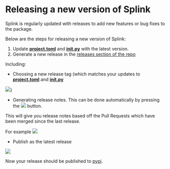 # Releasing a new version of Splink

Splink is regularly updated with releases to add new features or bug fixes to the package.

Below are the steps for releasing a new version of Splink:

1. Update [**project.toml**](https://github.com/moj-analytical-services/splink/blob/master/pyproject.toml) and [**__init__.py**](https://github.com/moj-analytical-services/splink/blob/master/splink/__init__.py) with the latest version.
2. Generate a new release in the [releases section of the repo](https://github.com/moj-analytical-services/splink/releases)

Including:

- Choosing a new release tag (which matches your updates to [**project.toml**](https://github.com/moj-analytical-services/splink/blob/master/pyproject.toml) and [**__init__.py**](https://github.com/moj-analytical-services/splink/blob/master/splink/__init__.py)

![](https://raw.githubusercontent.com/moj-analytical-services/splink/release_guide/docs/img/releases-tag.png))

- Generating release notes. This can be done automatically by pressing the 
![](https://raw.githubusercontent.com/moj-analytical-services/splink/release_guide/docs/img/releases-notes_button.png) button. 

This will give you release notes based off the Pull Requests which have been merged since the last release.

For example
![](https://raw.githubusercontent.com/moj-analytical-services/splink/release_guide/docs/img/releases-notes.png)

- Publish as the latest release

![](https://raw.githubusercontent.com/moj-analytical-services/splink/release_guide/docs/img/releases-publish.png)


Now your release should be published to [pypi](https://pypi.org/project/splink/#history).


